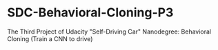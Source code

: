# SDC-Behavioral-Cloning-P3
The Third Project of Udacity "Self-Driving Car" Nanodegree: Behavioral Cloning (Train a CNN to drive)
